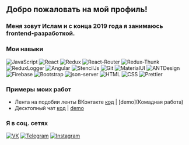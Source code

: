 

## Добро пожаловать на мой профиль!

### Меня зовут Ислам и с конца 2019 года я занимаюсь frontend-разработкой.

### Мои навыки

![JavaScript](https://img.shields.io/badge/-JavaScript-FF0?style=for-the-badge&logo=JavaScript&logocolor=E9D54D)
![React](https://img.shields.io/badge/-React-FF0?style=for-the-badge&logo=React&logocolor=E9D54D)
![Redux](https://img.shields.io/badge/-Redux-FF0?style=for-the-badge&logo=Redux&logocolor=E9D54D)
![React-Router](https://img.shields.io/badge/React_Router-FF0?style=for-the-badge&logo=react-router)
![Redux-Thunk](https://img.shields.io/badge/Redux--Thunk-FF0?style=for-the-badge&logo=redux-thunk)
![ReduxLogger](https://img.shields.io/badge/-Redux_Logger-FF0?style=for-the-badge&logo=reduxLogger&logocolor=E9D54D)
![Angular](https://img.shields.io/badge/Angular-FF0?style=for-the-badge&logo=angular)
![StencilJs](https://img.shields.io/badge/Stencil_Js-FF0?style=for-the-badge&logo=ionic)
![Git](https://img.shields.io/badge/Git-FF0?style=for-the-badge&logo=git)
![MaterialUI](https://img.shields.io/badge/-Material_UI-FF0?style=for-the-badge&logo=MaterialUI&logocolor=E9D54D)
![ANTDesign](https://img.shields.io/badge/-ANT_Design-FF0?style=for-the-badge&logo=antDesign&logocolor=E9D54D)
![Firebase](https://img.shields.io/badge/-Firebase-FF0?style=for-the-badge&logo=Firebase&logocolor=E9D54D)
![Bootstrap](https://img.shields.io/badge/-Bootstrap-FF0?style=for-the-badge&logo=Bootstrap&logocolor=E9D54D)
![json-server](https://img.shields.io/badge/-json_server-FF0?style=for-the-badge&logo=jsonServer&logocolor=E9D54D)
![HTML](https://img.shields.io/badge/HTML-FF0?style=for-the-badge&logo=HTML5)
![CSS](https://img.shields.io/badge/CSS-FF0?style=for-the-badge&logo=css3)
![Prettier](https://img.shields.io/badge/Prettier-FF0?style=for-the-badge&logo=prettier)

### Примеры моих работ

- Лента на подобии ленты ВКонтакте [код](https://github.com/musovvir/team-app) | [demo](Комадная работа)
- Десктопный чат [код](https://github.com/Muzagov/desktop-chat) | [demo]()

### Я в соц. сетях
[![VK](https://img.shields.io/badge/VK-red?style=social&logo=vk)](https://vk.com/musovvir)
[![Telegram](https://img.shields.io/badge/Telegram-red?style=social&logo=telegram)](https://teleg.run/mr_musovvir)
[![Instagram](https://img.shields.io/badge/Instagram-red?style=social&logo=instagram)](https://www.instagram.com/oxpecheff_/)
